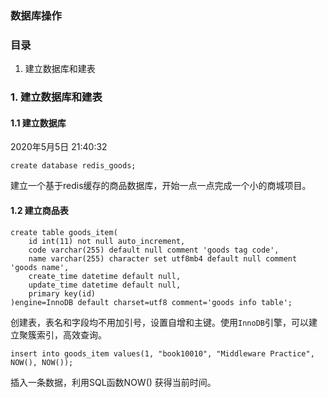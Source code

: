 ### 数据库操作

### 目录

1. 建立数据库和建表



### 1. 建立数据库和建表

#### 1.1 建立数据库

2020年5月5日 21:40:32

```mysql
create database redis_goods;
```

建立一个基于redis缓存的商品数据库，开始一点一点完成一个小的商城项目。

#### 1.2 建立商品表

```mysql
create table goods_item(
    id int(11) not null auto_increment,
    code varchar(255) default null comment 'goods tag code',
    name varchar(255) character set utf8mb4 default null comment 'goods name',
    create_time datetime default null,
    update_time datetime default null,
    primary key(id)
)engine=InnoDB default charset=utf8 comment='goods info table';
```

创建表，表名和字段均不用加引号，设置自增和主键。使用`InnoDB`引擎，可以建立聚簇索引，高效查询。

```
insert into goods_item values(1, "book10010", "Middleware Practice", NOW(), NOW());
```

插入一条数据，利用SQL函数NOW() 获得当前时间。

